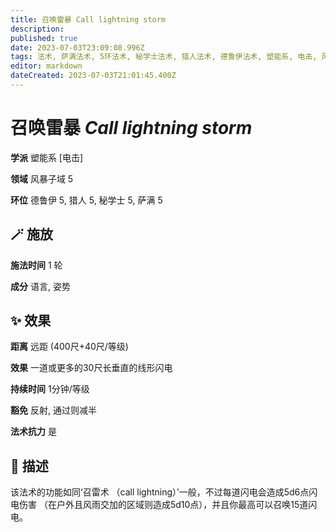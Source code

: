 ```yaml
---
title: 召唤雷暴 Call lightning storm
description: 
published: true
date: 2023-07-03T23:09:08.996Z
tags: 法术, 萨满法术, 5环法术, 秘学士法术, 猎人法术, 德鲁伊法术, 塑能系, 电击, 风暴子域
editor: markdown
dateCreated: 2023-07-03T21:01:45.400Z
---
```


# **召唤雷暴** *Call lightning storm*

**学派** 塑能系 \[电击\] 

**领域** 风暴子域 5

**环位** 德鲁伊 5, 猎人 5, 秘学士 5, 萨满 5

## 🪄 施放

**施法时间** 1 轮

**成分** 语言, 姿势

## ✨ 效果  

**距离** 远距 (400尺+40尺/等级) 

**效果** 一道或更多的30尺长垂直的线形闪电 

**持续时间** 1分钟/等级 

**豁免** 反射, 通过则减半

**法术抗力** 是

## 📖 描述

该法术的功能如同‘召雷术 （call lightning）’一般，不过每道闪电会造成5d6点闪电伤害 （在户外且风雨交加的区域则造成5d10点），并且你最高可以召唤15道闪电。
    